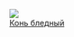 ![](/books/sf_action/Андрей%20Чернецов/Конь%20бледный.jpg)  
[Конь бледный](/books/sf_action/Андрей%20Чернецов/Конь%20бледный)